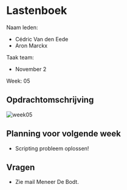 # Lastenboek

Naam leden: 
- Cédric Van den Eede
- Aron Marckx

Taak team:
- November 2

Week: 05

## Opdrachtomschrijving

![week05](https://github.com/HoGentTIN/p3ops-1920-red/blob/November2/Servers/November2/Lastenboek/Screenshots%20lastenboek/week05.png)

## Planning voor volgende week

- Scripting probleem oplossen!

## Vragen
- Zie mail Meneer De Bodt.
